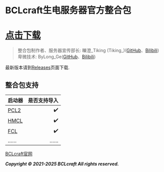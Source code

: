 # BCLcraft生电服务器官方整合包

<h1><a href="https://github.com/BclCraft/BCL-modpack/releases">点击下载</a></h1>

> 整合包制作者、服务器宣传部长: 皪澄_Tiking (Tiking_)([GitHub](https://github.com/Tiking-owo/)、[Bilibili](https://space.bilibili.com/432065554))
> 卑微技术: ByLong_Ge([GitHub](https://github.com/ByLongGe/)、[Bilibili](https://space.bilibili.com/454779302/))

最新版本请到[Releases](https://github.com/BclCraft/BCL-modpack/releases)页面下载.

## 整合包支持

| 启动器                                                | 是否支持导入 |
|-------------------------------------------------------|-------------:|
| [PCL2](https://github.com/Hex-Dragon/PCL2)            |            ✔️ |
| [HMCL](https://github.com/HMCL-dev/HMCL)              |            ✔️ |
| [FCL](https://github.com/FCL-Team/FoldCraftLauncher/) |            ✔️ |
| ……                                                    |           …… |

[BCLcraft官网](https://www.bclcraft.com)

**_Copyright © 2021-2025 BCLcraft All rights reserved._**
